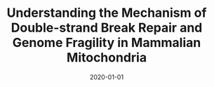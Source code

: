 ---
title: "Understanding the Mechanism of Double-strand Break Repair and Genome Fragility in Mammalian Mitochondria"
collection: publications
category: thesis
permalink: /publication/2020-01-01-phd-thesis
excerpt: 'PhD thesis investigating DNA repair mechanisms in mammalian mitochondria.'
date: 2020-01-01
venue: 'Indian Institute of Science'
paperurl: 'http://etd.iisc.ac.in/handle/2005/4856'
citation: 'Dahal, S. (2020). &quot;Understanding the Mechanism of Double-strand Break Repair and Genome Fragility in Mammalian Mitochondria.&quot; <i>PhD Thesis</i>. Indian Institute of Science.'
---